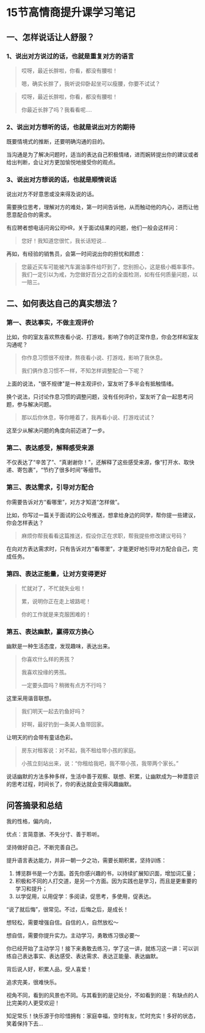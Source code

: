# 15节高情商提升课学习笔记

## 一、怎样说话让人舒服？

### 1、说出对方说过的话，也就是重复对方的语言

> 哎呀，最近长胖啦，你看，都没有腰啦！
>
> 嗯，确实长胖了，我听说仰卧起坐可以瘦腰，你要不试试？



> 哎呀，最近长胖啦，你看，都没有腰啦！
>
> 你最近长胖了吗？我看看呢....

### 2、说出对方想听的话，也就是说出对方的期待

既要情境式的推断，还要明确沟通的目的。

当沟通是为了解决问题时，适当的表达自己积极情绪，进而婉转提出你的建议或者给出判断，会让对方更加愉悦地接受你的观点。

### 3、说出对方想说的话，也就是顺情说话

说出对方不好意思或没来得及说的话。

需要换位思考，理解对方的难处，第一时间告诉他，从而触动他的内心，进而让他愿意配合你的需求。

有应聘者想电话问询公司HR，关于面试结果的问题，他们一般会这样问：

> 您好！我知道您很忙，我长话短说...

再如，有经验的销售员，会第一时间说出你的担忧和顾虑：

> 您最近买车可能被汽车漏油事件给吓到了，您别担心，这是极小概率事件。我们一定引以为戒，为您做好百分之百的全面检测，如有任何质量问题，以一赔三。

## 二、如何表达自己的真实想法？

### 第一、表达事实，不做主观评价

比如，你的室友喜欢熬夜看小说、打游戏，影响了你的正常作息，你会怎样和室友沟通呢？

> 你作息习惯很不规律，熬夜看小说、打游戏，影响了我休息。
>
> 我们俩作息习惯不一样，不知怎样调整配合一下呢？

上面的说法，"很不规律"是一种主观评价，室友听了多半会有抵触情绪。

换个说法，只讨论作息习惯的调整问题，没有任何评价，室友听了会一起思考问题，参与解决问题。

> 那以后你休息，等你睡着了，我再看小说、打游戏试试？

这至少从解决问题的角度向前迈进了一步。

### 第二、表达感受，解释感受来源

不仅表达了“辛苦了”、“真谢谢你！”，还解释了这些感受来源，像“打开水、取快递、寄包裹”，“节约了很多时间”等细节。

### 第三、表达需求，引导对方配合

你需要告诉对方“看哪里”，对方才知道“怎样做”。

比如，你写过一篇关于面试的公众号推送，想拿给身边的同学，帮你提一些建议，你会怎样表达？

> 麻烦你帮我看看这篇推送，假设你正在求职，帮我提些修改建议号码？

在向对方表达需求时，只有告诉对方“看哪里”，才能更好地引导对方配合自己，完成任务。

### 第四、表达正能量，让对方变得更好

> 忙就对了，不忙就失业啦！
>
> 累，说明你正在走上坡路呢！
>
> 你的工作就是来克服困难的！

### 第五、表达幽默，赢得双方换心

幽默是一种生活态度，发现趣味，表达出来。

> 你喜欢什么样的男孩？
>
> 我喜欢投缘的男孩。
>
> 一定要头圆吗？稍微有点方不行吗？

这里采用谐音联想。

> 我们明天一起去钓鱼好吗？
>
> 好啊，最好钓到一条美人鱼带回家。

让明天的约会带有童话色彩。

> 房东对租客说：对不起，我不租给带小孩的家庭。
>
> 小孩立刻站出来，说：“你租给我吧，我不带小孩，我带两个家长。”

说话幽默的方法多种多样，生活中善于观察、联想、积累，让幽默成为一种潜意识的思考过程，时间长了，你的表达就会变得风趣幽默。

## 问答摘录和总结

我的性格，偏内向，

优点：言简意骇、不失分寸、善于聆听。

坚持做好自己，不断完善自己。



提升语言表达能力，并非一朝一夕之功，需要长期积累，坚持训练：

1. 博览群书是一个方面。首先你感兴趣的书，以持续扩展知识面，增加词汇量；
2. 积极和不同的人打交道，是另一个方面。因为实践也是学习，而且是更重要的学习和提升；
3. 以学促用，以用促学：多阅读，促思考，多使用，促表达。



“说了就后悔”，很常见。不过，后悔之后，是成长！



想轻松，需要增强自信。自信的人，自然放松～

想自信，需要你提升实力。主动学习，勇敢练习很必要～

你已经开始了主动学习！接下来勇敢去练习，学了这一讲，就练习这一讲：可以训练自己表达事实、表达感受、表达需求、表达正能量、表达幽默。



背后说人好，积累人品，受人喜爱！



追求完美，很难快乐。

视角不同，看到的风景也不同。与其看到的是记处分，不如看到的是：有缺点的人比完美的人更受欢迎！

知足常乐！快乐源于你珍惜拥有：家庭幸福，空时有友，忙时充实！多好的状态，笑着保持下去...



